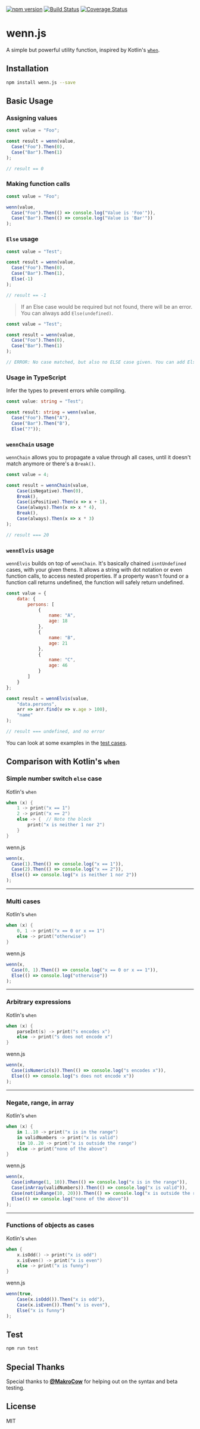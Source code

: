 [![npm version](https://badge.fury.io/js/wenn.svg)](https://badge.fury.io/js/wenn) [![Build Status](https://travis-ci.org/JanMalch/wenn.js.svg?branch=master)](https://travis-ci.org/JanMalch/wenn.js) [![Coverage Status](https://coveralls.io/repos/github/JanMalch/wenn.js/badge.svg?branch=master)](https://coveralls.io/github/JanMalch/wenn.js?branch=master)

# wenn.js
A simple but powerful utility function, inspired by Kotlin's [`when`](https://kotlinlang.org/docs/reference/control-flow.html#when-expression).

## Installation

```sh
npm install wenn.js --save
```

## Basic Usage

### Assigning values

```javascript  
const value = "Foo";  

const result = wenn(value,  
  Case("Foo").Then(0),  
  Case("Bar").Then(1)
);  

// result == 0
```  

### Making function calls

```javascript  
const value = "Foo";  

wenn(value,  
  Case("Foo").Then(() => console.log("Value is 'Foo'")),  
  Case("Bar").Then(() => console.log("Value is 'Bar'"))
);  
```  

### `Else` usage

```javascript  
const value = "Test";  

const result = wenn(value,  
  Case("Foo").Then(0),  
  Case("Bar").Then(1),  
  Else(-1)
);  

// result == -1
``` 

> If an Else case would be required but not found, there will be an error. You can always add `Else(undefined)`.

```javascript  
const value = "Test";  

const result = wenn(value,  
  Case("Foo").Then(0),  
  Case("Bar").Then(1)
);  

// ERROR: No case matched, but also no ELSE case given. You can add Else(undefined) to your cases to prevent an error.
``` 

### Usage in TypeScript

Infer the types to prevent errors while compiling.

```typescript
const value: string = "Test";

const result: string = wenn(value,
  Case("Foo").Then("A"),
  Case("Bar").Then("B"),
  Else("?"));
```

### `wennChain` usage

`wennChain` allows you to propagate a value through all cases, until it doesn't match anymore or there's a `Break()`.

```javascript
const value = 4;

const result = wennChain(value,
    Case(isNegative).Then(0),
    Break(),
    Case(isPositive).Then(x => x + 1),
    Case(always).Then(x => x * 4),
    Break(),
    Case(always).Then(x => x * 3)
);

// result === 20
```

### `wennElvis` usage

`wennElvis` builds on top of `wennChain`. It's basically chained `isntUndefined` cases, with your given thens.
It allows a string with dot notation or even function calls, to access nested properties.
If a property wasn't found or a function call returns undefined, the function will safely return undefined.

```javascript
const value = {
    data: {
        persons: [
            {
                name: "A",
                age: 18
            },
            {
                name: "B",
                age: 21
            },
            {
                name: "C",
                age: 46
            }
        ]
    }
};

const result = wennElvis(value,
    "data.persons",
    arr => arr.find(v => v.age > 100),
    "name"
);

// result === undefined, and no error
```


You can look at some examples in the [test cases](https://github.com/JanMalch/wenn.js/blob/master/test/test.js).

## Comparison with Kotlin's `when`

### Simple number switch `else` case

Kotlin's `when`

```Kotlin
when (x) {  
	1 -> print("x == 1")  
	2 -> print("x == 2") 
	else -> {  // Note the block  
		print("x is neither 1 nor 2")  
	}  
}
``` 

wenn.js

```javascript 
wenn(x,  
  Case(1).Then(() => console.log("x == 1")),  
  Case(2).Then(() => console.log("x == 2")),  
  Else(() => console.log("x is neither 1 nor 2"))  
);
``` 

___

### Multi cases

Kotlin's `when`

```Kotlin
when (x) {
    0, 1 -> print("x == 0 or x == 1")
    else -> print("otherwise")
}
``` 

wenn.js

```javascript 
wenn(x,  
  Case(0, 1).Then(() => console.log("x == 0 or x == 1")),  
  Else(() => console.log("otherwise"))  
);
``` 

___

### Arbitrary expressions

Kotlin's `when`

```Kotlin
when (x) {
    parseInt(s) -> print("s encodes x")
    else -> print("s does not encode x")
}
``` 

wenn.js

```javascript 
wenn(x,  
  Case(isNumeric(s)).Then(() => console.log("s encodes x")),  
  Else(() => console.log("s does not encode x"))  
);
``` 

___

### Negate, range, in array

Kotlin's `when`

```Kotlin
when (x) {
    in 1..10 -> print("x is in the range")
    in validNumbers -> print("x is valid")
    !in 10..20 -> print("x is outside the range")
    else -> print("none of the above")
}
``` 

wenn.js

```javascript 
wenn(x,  
  Case(inRange(1, 10)).Then(() => console.log("x is in the range")),
  Case(inArray(validNumbers)).Then(() => console.log("x is valid")),
  Case(not(inRange(10, 20))).Then(() => console.log("x is outside the range")),  
  Else(() => console.log("none of the above"))  
);
``` 

___

### Functions of objects as cases

Kotlin's `when`

```Kotlin
when {
    x.isOdd() -> print("x is odd")
    x.isEven() -> print("x is even")
    else -> print("x is funny")
}
``` 

wenn.js

```javascript 
wenn(true,
    Case(x.isOdd()).Then("x is odd"),
    Case(x.isEven()).Then("x is even"),
    Else("x is funny")
);
``` 

## Test
```sh
npm run test
```

## Special Thanks

Special thanks to **[@MakroCow](https://github.com/MakroCow)** for helping out on the syntax and beta testing.

## License
MIT
